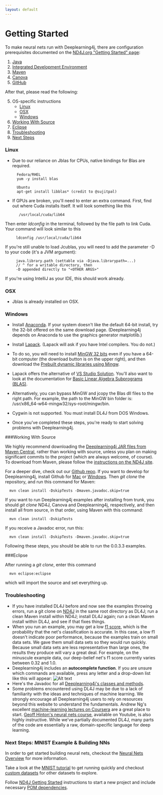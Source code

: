 ```yaml
---
layout: default
---
```


# Getting Started

To make neural nets run with Deeplearning4j, there are configuration prerequisites documented on the [ND4J.org "Getting Started" page](http://nd4j.org/getstarted.html):

1. [Java](http://nd4j.org/getstarted.html#java) 
2. [Integrated Development Environment](http://nd4j.org/getstarted.html#ide-for-java) 
3. [Maven](http://nd4j.org/getstarted.html#maven)
4. [Canova](http://nd4j.org/getstarted.html#canova)
5. [GitHub](http://nd4j.org/getstarted.html#github)

After that, please read the following:

5. OS-specific instructions
    * <a href="#linux">Linux</a>
    * <a href="#osx">OSX</a>
    * <a href="#windows">Windows</a>
6. <a href="#source">Working With Source</a>
7. <a href="#eclipse">Eclipse</a>
8. <a href="#trouble">Troubleshooting</a>
9. <a href="#next">Next Steps</a>

### <a name="linux">Linux</a>

* Due to our reliance on Jblas for CPUs, native bindings for Blas are required.

        Fedora/RHEL
        yum -y install blas

        Ubuntu
        apt-get install libblas* (credit to @sujitpal)

* If GPUs are broken, you'll need to enter an extra command. First, find out where Cuda installs itself. It will look something like this

         /usr/local/cuda/lib64

Then enter *ldconfig* in the terminal, followed by the file path to link Cuda. Your command will look similar to this

         ldconfig /usr/local/cuda/lib64

If you're still unable to load Jcublas, you will need to add the parameter -D to your code (it's a JVM argument):

         java.library.path (settable via -Djava.librarypath=...) 
         // ^ for a writable directory, then 
         -D appended directly to "<OTHER ARGS>" 

If you're using IntelliJ as your IDE, this should work already. 

### <a name="osx">OSX</a>

* Jblas is already installed on OSX.  

### <a name="windows">Windows</a>

* Install [Anaconda](http://docs.continuum.io/anaconda/install.html#windows-install). If your system doesn't like the default 64-bit install, try the 32-bit offered on the same download page. (Deeplearning4j depends on Anaconda to use the graphics generator matplotlib.) 

* Install [Lapack](http://icl.cs.utk.edu/lapack-for-windows/lapack/). (Lapack will ask if you have Intel compilers. You do not.)

* To do so, you will need to install [MinGW 32 bits](http://www.mingw.org/) even if you have a 64-bit computer (the download button is on the upper right), and then download the [Prebuilt dynamic libraries using Mingw](http://icl.cs.utk.edu/lapack-for-windows/lapack/#libraries_mingw). 

* Lapack offers the alternative of [VS Studio Solution](http://icl.cs.utk.edu/lapack-for-windows/lapack/#lapacke). You'll also want to look at the documentation for [Basic Linear Algebra Subprograms (BLAS)](http://www.netlib.org/blas/). 

* Alternatively, you can bypass MinGW and jcopy the Blas dll files to the right path. For example, the path to the MinGW bin folder is: /usr/x86_64-w64-mingw32/sys-root/mingw/bin.

* Cygwin is not supported. You must install DL4J from DOS Windows.  

* Once you've completed these steps, you're ready to start solving problems with Deeplearning4j. 

###<a name="source">Working With Source</a>

We highly recommend downloading the [Deeplearning4j JAR files from Maven Central](https://search.maven.org/#search%7Cga%7C1%7Cdeeplearning4j), rather than working with source, unless you plan on making significant commits to the project (which are always welcome, of course). To download from Maven, please follow the [instructions on the ND4J site](http://nd4j.org/getstarted.html#maven).

For a deeper dive, check out our [Github repo](https://github.com/SkymindIO/deeplearning4j/). If you want to develop for Deeplearning4j, install Github for [Mac](https://mac.github.com/) or [Windows](https://windows.github.com/). Then *git clone* the repository, and run this command for Maven:

      mvn clean install -DskipTests -Dmaven.javadoc.skip=true

If you want to run Deeplearning4j examples after installing from trunk, you should *git clone* ND4J, Canova and Deeplearning4j, respectively, and then install all from source, in that order, using Maven with this command:

      mvn clean install -DskipTests

If you receive a Javadoc error, run this:

      mvn clean install -DskipTests -Dmaven.javadoc.skip=true

Following these steps, you should be able to run the 0.0.3.3 examples. 

###<a name="eclipse">Eclipse</a> 

After running a *git clone*, enter this command

      mvn eclipse:eclipse 
  
which will import the source and set everything up. 

### <a name="trouble">Troubleshooting</a>

* If you have installed DL4J before and now see the examples throwing errors, run a git clone on [ND4J](http://nd4j.org/getstarted.html) in the same root directory as DL4J; run a clean Maven install within ND4J; install DL4J again; run a clean Maven install within DL4J, and see if that fixes things.
* When you run an example, you may get a low [f1 score](../glossary.html#f1), which is the probability that the net's classification is accurate. In this case, a low f1 doesn't indicate poor performance, because the examples train on small data sets. We gave them small data sets so they would run quickly. Because small data sets are less representative than large ones, the results they produce will vary a great deal. For example, on the minuscule example data, our deep-belief net's f1 score currently varies between 0.32 and 1.0. 
* Deeplearning4j includes an **autocomplete function**. If you are unsure which commands are available, press any letter and a drop-down list like this will appear:
![Alt text](../img/dl4j_autocomplete.png)
* Here's the Javadoc for all [Deeplearning4j's classes and methods](http://deeplearning4j.org/doc/).
* Some problems encountered using DL4J may be due to a lack of familiarity with the ideas and techniques of machine learning. We strongly encourage all Deeplearning4j users to rely on resources beyond this website to understand the fundamentals. Andrew Ng's excellent [machine-learning lectures on Coursera](https://www.coursera.org/course/ml) are a great place to start. [Geoff Hinton's neural nets course](https://www.youtube.com/watch?v=S3bx8xKpdQE), available on Youtube, is also highly instructive. While we've partially documented DL4J, many parts of the code are essentially a raw, domain-specific language for deep learning.

### <a name="next">Next Steps: MNIST Example & Building NNs</a>

In order to get started building neural nets, checkout the [Neural Nets Overview](http://deeplearning4j.org/overview.html) for more information.

Take a look at the [MNIST tutorial](../mnist-tutorial.html) to get running quickly and checkout [custom datasets](../customdatasets.html) for other datasets to explore.

Follow [ND4J Getting Started](http://nd4j.org/getstarted.html) instructions to start a new project and include necessary [POM dependencies](http://nd4j.org/dependencies.html). 
